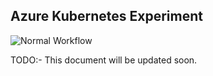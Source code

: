 ## Azure Kubernetes Experiment 

![Normal Workflow](https://cdn-images-1.medium.com/max/1000/1*hHx6Bi5IYLVWskBw03_VlQ.png)

TODO:- This document will be updated soon.